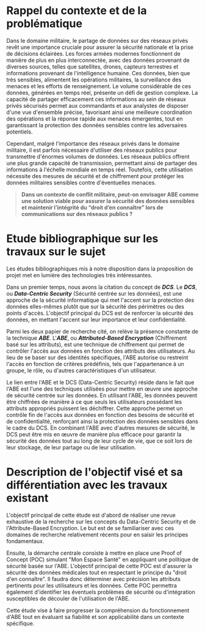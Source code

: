 # Rappel du contexte et de la problématique

Dans le domaine militaire, le partage de données sur des réseaux privés revêt une importance cruciale pour assurer la sécurité nationale et la prise de décisions éclairées.
Les forces armées modernes fonctionnent de manière de plus en plus interconnectée, avec des données provenant de diverses sources, telles que satellites, drones, capteurs terrestres et informations provenant de l'intelligence humaine. Ces données, bien que très sensibles, alimentent les opérations militaires, la surveillance des menaces et les efforts de renseignement. 
Le volume considérable de ces données, générées en temps réel, présente un défi de gestion complexe. La capacité de partager efficacement ces informations au sein de réseaux privés sécurisés permet aux commandants et aux analystes de disposer d'une vue d'ensemble précise, favorisant ainsi une meilleure coordination des opérations et la réponse rapide aux menaces émergentes, tout en garantissant la protection des données sensibles contre les adversaires potentiels.

Cependant, malgré l'importance des réseaux privés dans le domaine militaire, il est parfois nécessaire d'utiliser des réseaux publics pour transmettre d'énormes volumes de données. Les réseaux publics offrent une plus grande capacité de transmission, permettant ainsi de partager des informations à l'échelle mondiale en temps réel. Toutefois, cette utilisation nécessite des mesures de sécurité et de chiffrement pour protéger les données militaires sensibles contre d'éventuelles menaces.

> **Dans un contexte de conflit militaire, peut-on envisager ABE comme une solution viable pour assurer la sécurité des données sensibles et maintenir l’intégrité du “droit d’en connaître” lors de communications sur des réseaux publics ?**


# Etude bibliographique sur les travaux sur le sujet

Les études bibliographiques mis à notre disposition dans la proposition de projet met en lumière des technologies très intéressantes.

Dans un premier temps, nous avons la citation du concept de ***DCS***.
Le ***DCS***, ou ***Data-Centric Security*** (Sécurité centrée sur les données), est une approche de la sécurité informatique qui met l'accent sur la protection des données elles-mêmes plutôt que sur la sécurité des périmètres ou des points d'accès. L'objectif principal du DCS est de renforcer la sécurité des données, en mettant l'accent sur leur importance et leur confidentialité.

Parmi les deux papier de recherche cité, on relève la présence constante de la technique ***ABE***.
L'***ABE***, ou ***Attributed-Based Encryption*** (Chiffrement basé sur les attributs), est une technique de chiffrement qui permet de contrôler l'accès aux données en fonction des attributs des utilisateurs. Au lieu de se baser sur des identités spécifiques, l'ABE autorise ou restreint l'accès en fonction de critères prédéfinis, tels que l'appartenance à un groupe, le rôle, ou d'autres caractéristiques d'un utilisateur.

Le lien entre l'ABE et le DCS (Data-Centric Security) réside dans le fait que l'ABE est l'une des techniques utilisées pour mettre en œuvre une approche de sécurité centrée sur les données. En utilisant l'ABE, les données peuvent être chiffrées de manière à ce que seuls les utilisateurs possédant les attributs appropriés puissent les déchiffrer. Cette approche permet un contrôle fin de l'accès aux données en fonction des besoins de sécurité et de confidentialité, renforçant ainsi la protection des données sensibles dans le cadre du DCS. En combinant l'ABE avec d'autres mesures de sécurité, le DCS peut être mis en œuvre de manière plus efficace pour garantir la sécurité des données tout au long de leur cycle de vie, que ce soit lors de leur stockage, de leur partage ou de leur utilisation.

# Description de l'objectif visé et sa différentiation avec les travaux existant

L'objectif principal de cette étude est d'abord de réaliser une revue exhaustive de la recherche sur les concepts du Data-Centric Security et de l'Attribute-Based Encryption. Le but est de se familiariser avec ces domaines de recherche relativement récents pour en saisir les principes fondamentaux.

Ensuite, la démarche centrale consiste à mettre en place une Proof of Concept (POC) simulant "Mon Espace Santé" en appliquant une politique de sécurité basée sur l'ABE. L'objectif principal de cette POC est d'assurer la sécurité des données médicales tout en respectant le principe du "droit d'en connaître". Il faudra donc déterminer avec précision les attributs pertinents pour les utilisateurs et les données. Cette POC permettra également d'identifier les éventuels problèmes de sécurité ou d'intégration susceptibles de découler de l'utilisation de l'ABE.

Cette étude vise à faire progresser la compréhension du fonctionnement d'ABE tout en évaluant sa fiabilité et son applicabilité dans un contexte spécifique.

